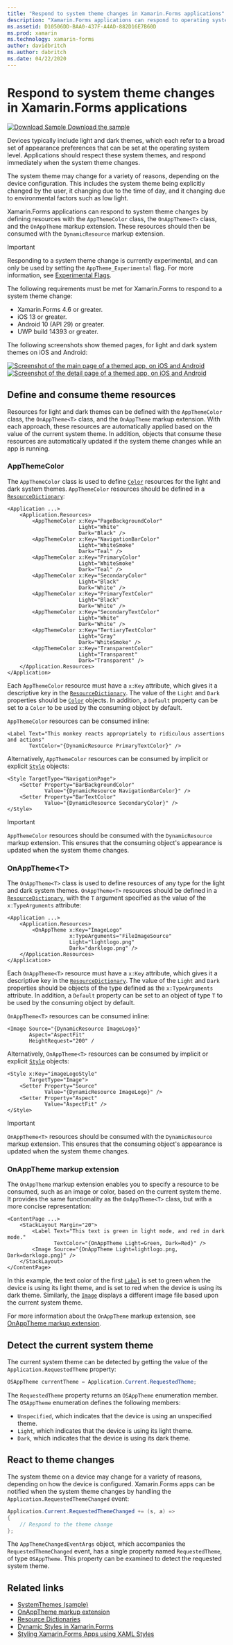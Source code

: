 ```yaml
---
title: "Respond to system theme changes in Xamarin.Forms applications"
description: "Xamarin.Forms applications can respond to operating system theme changes by using the OnAppTheme type, and the DynamicResource markup extension."
ms.assetid: D10506DD-BAA0-437F-A4AD-882D16E7B60D
ms.prod: xamarin
ms.technology: xamarin-forms
author: davidbritch
ms.author: dabritch
ms.date: 04/22/2020
---
```


# Respond to system theme changes in Xamarin.Forms applications

[![Download Sample](~/media/shared/download.png) Download the sample](https://docs.microsoft.com/samples/xamarin/xamarin-forms-samples/userinterface-systemthemesdemo/)

Devices typically include light and dark themes, which each refer to a broad set of appearance preferences that can be set at the operating system level. Applications should respect these system themes, and respond immediately when the system theme changes.

The system theme may change for a variety of reasons, depending on the device configuration. This includes the system theme being explicitly changed by the user, it changing due to the time of day, and it changing due to environmental factors such as low light.

Xamarin.Forms applications can respond to system theme changes by defining resources with the `AppThemeColor` class, the `OnAppTheme<T>` class, and the `OnAppTheme` markup extension. These resources should then be consumed with the `DynamicResource` markup extension.

> [!IMPORTANT]
> Responding to a system theme change is currently experimental, and can only be used by setting the `AppTheme_Experimental` flag. For more information, see [Experimental Flags](~/xamarin-forms/internals/experimental-flags.md).

The following requirements must be met for Xamarin.Forms to respond to a system theme change:

- Xamarin.Forms 4.6 or greater.
- iOS 13 or greater.
- Android 10 (API 29) or greater.
- UWP build 14393 or greater.

The following screenshots show themed pages, for light and dark system themes on iOS and Android:

[![Screenshot of the main page of a themed app, on iOS and Android](system-theme-changes-images/main-page-both-themes.png "Main page of themed app")](system-theme-changes-images/main-page-both-themes-large.png#lightbox "Main page of themed app")
[![Screenshot of the detail page of a themed app, on iOS and Android](system-theme-changes-images/detail-page-both-themes.png "Detail page of themed app")](system-theme-changes-images/detail-page-both-themes-large.png#lightbox "Detail page of themed app")

## Define and consume theme resources

Resources for light and dark themes can be defined with the `AppThemeColor` class, the `OnAppTheme<T>` class, and the `OnAppTheme` markup extension. With each approach, these resources are automatically applied based on the value of the current system theme. In addition, objects that consume these resources are automatically updated if the system theme changes while an app is running.

### AppThemeColor

The `AppThemeColor` class is used to define [`Color`](xref:Xamarin.Forms.Color) resources for the light and dark system themes. `AppThemeColor` resources should be defined in a [`ResourceDictionary`](xref:Xamarin.Forms.ResourceDictionary):

```xaml
<Application ...>
    <Application.Resources>
        <AppThemeColor x:Key="PageBackgroundColor"
                       Light="White"
                       Dark="Black" />
        <AppThemeColor x:Key="NavigationBarColor"
                       Light="WhiteSmoke"
                       Dark="Teal" />
        <AppThemeColor x:Key="PrimaryColor"
                       Light="WhiteSmoke"
                       Dark="Teal" />
        <AppThemeColor x:Key="SecondaryColor"
                       Light="Black"
                       Dark="White" />
        <AppThemeColor x:Key="PrimaryTextColor"
                       Light="Black"
                       Dark="White" />
        <AppThemeColor x:Key="SecondaryTextColor"
                       Light="White"
                       Dark="White" />
        <AppThemeColor x:Key="TertiaryTextColor"
                       Light="Gray"
                       Dark="WhiteSmoke" />
        <AppThemeColor x:Key="TransparentColor"
                       Light="Transparent"
                       Dark="Transparent" />
    </Application.Resources>
</Application>
```

Each `AppThemeColor` resource must have a `x:Key` attribute, which gives it a descriptive key in the [`ResourceDictionary`](xref:Xamarin.Forms.ResourceDictionary). The value of the `Light` and `Dark` properties should be [`Color`](xref:Xamarin.Forms.Color) objects. In addition, a `Default` property can be set to a `Color` to be used by the consuming object by default.

`AppThemeColor` resources can be consumed inline:

```xaml
<Label Text="This monkey reacts appropriately to ridiculous assertions and actions"
       TextColor="{DynamicResource PrimaryTextColor}" />
```

Alternatively, `AppThemeColor` resources can be consumed by implicit or explicit [`Style`](xref:Xamarin.Forms.Style) objects:

```xaml
<Style TargetType="NavigationPage">
    <Setter Property="BarBackgroundColor"
            Value="{DynamicResource NavigationBarColor}" />
    <Setter Property="BarTextColor"
            Value="{DynamicResource SecondaryColor}" />
</Style>
```

> [!IMPORTANT]
> `AppThemeColor` resources should be consumed with the `DynamicResource` markup extension. This ensures that the consuming object's appearance is updated when the system theme changes.

### OnAppTheme&lt;T&gt;

The `OnAppTheme<T>` class is used to define resources of any type for the light and dark system themes. `OnAppTheme<T>` resources should be defined in a [`ResourceDictionary`](xref:Xamarin.Forms.ResourceDictionary), with the `T` argument specified as the value of the `x:TypeArguments` attribute:

```xaml
<Application ...>
    <Application.Resources>
        <OnAppTheme x:Key="ImageLogo"
                    x:TypeArguments="FileImageSource"
                    Light="lightlogo.png"
                    Dark="darklogo.png" />
    </Application.Resources>
</Application>
```

Each `OnAppTheme<T>` resource must have a `x:Key` attribute, which gives it a descriptive key in the [`ResourceDictionary`](xref:Xamarin.Forms.ResourceDictionary). The value of the `Light` and `Dark` properties should be objects of the type defined as the `x:TypeArguments` attribute. In addition, a `Default` property can be set to an object of type `T` to be used by the consuming object by default.

`OnAppTheme<T>` resources can be consumed inline:

```xaml
<Image Source="{DynamicResource ImageLogo}"
       Aspect="AspectFit"
       HeightRequest="200" /
```

Alternatively, `OnAppTheme<T>` resources can be consumed by implicit or explicit [`Style`](xref:Xamarin.Forms.Style) objects:

```xaml
<Style x:Key="imageLogoStyle"
       TargetType="Image">
    <Setter Property="Source"
            Value="{DynamicResource ImageLogo}" />
    <Setter Property="Aspect"
            Value="AspectFit" />
</Style>
```

> [!IMPORTANT]
> `OnAppTheme<T>` resources should be consumed with the `DynamicResource` markup extension. This ensures that the consuming object's appearance is updated when the system theme changes.

### OnAppTheme markup extension

The `OnAppTheme` markup extension enables you to specify a resource to be consumed, such as an image or color, based on the current system theme. It provides the same functionality as the `OnAppTheme<T>` class, but with a more concise representation:

```xaml
<ContentPage ...>
    <StackLayout Margin="20">
        <Label Text="This text is green in light mode, and red in dark mode."
               TextColor="{OnAppTheme Light=Green, Dark=Red}" />
        <Image Source="{OnAppTheme Light=lightlogo.png, Dark=darklogo.png}" />
    </StackLayout>
</ContentPage>
```

In this example, the text color of the first [`Label`](xref:Xamarin.Forms.Label) is set to green when the device is using its light theme, and is set to red when the device is using its dark theme. Similarly, the [`Image`](xref:Xamarin.Forms.Image) displays a different image file based upon the current system theme.

For more information about the `OnAppTheme` markup extension, see [OnAppTheme markup extension](~/xamarin-forms/xaml/markup-extensions/consuming.md#onapptheme-markup-extension).

## Detect the current system theme

The current system theme can be detected by getting the value of the `Application.RequestedTheme` property:

```csharp
OSAppTheme currentTheme = Application.Current.RequestedTheme;
```

The `RequestedTheme` property returns an `OSAppTheme` enumeration member. The `OSAppTheme` enumeration defines the following members:

- `Unspecified`, which indicates that the device is using an unspecified theme.
- `Light`, which indicates that the device is using its light theme.
- `Dark`, which indicates that the device is using its dark theme.

## React to theme changes

The system theme on a device may change for a variety of reasons, depending on how the device is configured. Xamarin.Forms apps can be notified when the system theme changes by handling the `Application.RequestedThemeChanged` event:

```csharp
Application.Current.RequestedThemeChanged += (s, a) =>
{
    // Respond to the theme change
};
```

The `AppThemeChangedEventArgs` object, which accompanies the `RequestedThemeChanged` event, has a single property named `RequestedTheme`, of type `OSAppTheme`. This property can be examined to detect the requested system theme.

## Related links

- [SystemThemes (sample)](https://docs.microsoft.com/samples/xamarin/xamarin-forms-samples/userinterface-systemthemesdemo/)
- [OnAppTheme markup extension](~/xamarin-forms/xaml/markup-extensions/consuming.md#onapptheme-markup-extension)
- [Resource Dictionaries](~/xamarin-forms/xaml/resource-dictionaries.md)
- [Dynamic Styles in Xamarin.Forms](~/xamarin-forms/user-interface/styles/xaml/dynamic.md)
- [Styling Xamarin.Forms Apps using XAML Styles](~/xamarin-forms/user-interface/styles/xaml/index.md)
